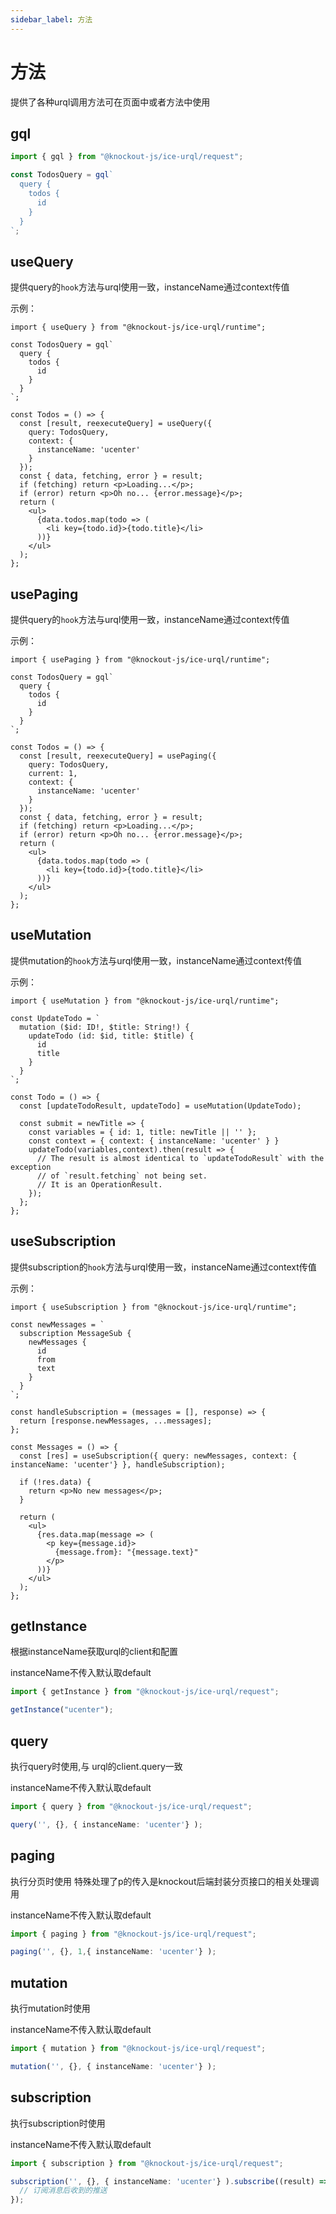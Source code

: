 ```yaml
---
sidebar_label: 方法
---
```


# 方法

提供了各种urql调用方法可在页面中或者方法中使用

## gql

```ts
import { gql } from "@knockout-js/ice-urql/request";

const TodosQuery = gql`
  query {
    todos {
      id
    }
  }
`;
```

## useQuery

提供query的`hook`方法与urql使用一致，instanceName通过context传值

示例：

```tsx
import { useQuery } from "@knockout-js/ice-urql/runtime";

const TodosQuery = gql`
  query {
    todos {
      id
    }
  }
`;

const Todos = () => {
  const [result, reexecuteQuery] = useQuery({
    query: TodosQuery,
    context: {
      instanceName: 'ucenter'
    }
  });
  const { data, fetching, error } = result;
  if (fetching) return <p>Loading...</p>;
  if (error) return <p>Oh no... {error.message}</p>;
  return (
    <ul>
      {data.todos.map(todo => (
        <li key={todo.id}>{todo.title}</li>
      ))}
    </ul>
  );
};
```

## usePaging

提供query的`hook`方法与urql使用一致，instanceName通过context传值

示例：

```tsx
import { usePaging } from "@knockout-js/ice-urql/runtime";

const TodosQuery = gql`
  query {
    todos {
      id
    }
  }
`;

const Todos = () => {
  const [result, reexecuteQuery] = usePaging({
    query: TodosQuery,
    current: 1,
    context: {
      instanceName: 'ucenter'
    }
  });
  const { data, fetching, error } = result;
  if (fetching) return <p>Loading...</p>;
  if (error) return <p>Oh no... {error.message}</p>;
  return (
    <ul>
      {data.todos.map(todo => (
        <li key={todo.id}>{todo.title}</li>
      ))}
    </ul>
  );
};
```

## useMutation

提供mutation的`hook`方法与urql使用一致，instanceName通过context传值

示例：

```tsx
import { useMutation } from "@knockout-js/ice-urql/runtime";

const UpdateTodo = `
  mutation ($id: ID!, $title: String!) {
    updateTodo (id: $id, title: $title) {
      id
      title
    }
  }
`;

const Todo = () => {
  const [updateTodoResult, updateTodo] = useMutation(UpdateTodo);

  const submit = newTitle => {
    const variables = { id: 1, title: newTitle || '' };
    const context = { context: { instanceName: 'ucenter' } }
    updateTodo(variables,context).then(result => {
      // The result is almost identical to `updateTodoResult` with the exception
      // of `result.fetching` not being set.
      // It is an OperationResult.
    });
  };
};
```

## useSubscription

提供subscription的`hook`方法与urql使用一致，instanceName通过context传值

示例：

```tsx
import { useSubscription } from "@knockout-js/ice-urql/runtime";

const newMessages = `
  subscription MessageSub {
    newMessages {
      id
      from
      text
    }
  }
`;

const handleSubscription = (messages = [], response) => {
  return [response.newMessages, ...messages];
};

const Messages = () => {
  const [res] = useSubscription({ query: newMessages, context: { instanceName: 'ucenter'} }, handleSubscription);

  if (!res.data) {
    return <p>No new messages</p>;
  }

  return (
    <ul>
      {res.data.map(message => (
        <p key={message.id}>
          {message.from}: "{message.text}"
        </p>
      ))}
    </ul>
  );
};
```

## getInstance

根据instanceName获取urql的client和配置

instanceName不传入默认取default

```ts
import { getInstance } from "@knockout-js/ice-urql/request";

getInstance("ucenter");
```

## query

执行query时使用,与 urql的client.query一致

instanceName不传入默认取default

```ts
import { query } from "@knockout-js/ice-urql/request";

query('', {}, { instanceName: 'ucenter'} );
```

## paging

执行分页时使用 特殊处理了p的传入是knockout后端封装分页接口的相关处理调用

instanceName不传入默认取default

```ts
import { paging } from "@knockout-js/ice-urql/request";

paging('', {}, 1,{ instanceName: 'ucenter'} );

```

## mutation

执行mutation时使用

instanceName不传入默认取default

```ts
import { mutation } from "@knockout-js/ice-urql/request";

mutation('', {}, { instanceName: 'ucenter'} );
```

## subscription

执行subscription时使用

instanceName不传入默认取default

```ts
import { subscription } from "@knockout-js/ice-urql/request";

subscription('', {}, { instanceName: 'ucenter'} ).subscribe((result) => {
  // 订阅消息后收到的推送
});
```
